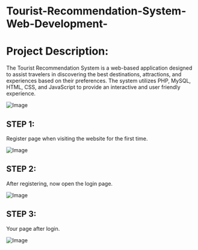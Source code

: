 # Tourist-Recommendation-System-Web-Development-
# Project Description:
The Tourist Recommendation System is a web-based application designed to assist travelers in 
discovering the best destinations, attractions, and experiences based on their preferences. The 
system utilizes PHP, MySQL, HTML, CSS, and JavaScript to provide an interactive and user
friendly experience.


![Image](https://github.com/user-attachments/assets/163cd0a4-be19-4b9e-afd2-40d54bd8b9b6)

## STEP 1:
Register page when visiting the website for the first time.

![Image](https://github.com/user-attachments/assets/50966f39-2f5d-43d7-b409-f488c986e8ac)

## STEP 2:
After registering, now open the login page.

![Image](https://github.com/user-attachments/assets/0e7dded6-f0f3-493c-9c38-95e3b12fd4f8)

## STEP 3:
Your page after login.

![Image](https://github.com/user-attachments/assets/5c71ba90-a5dd-40bc-9220-0f1fa6b36001)

